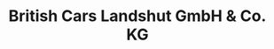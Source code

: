 ---
title: "British Cars Landshut GmbH & Co. KG"
url: /landshut/british-cars-landshut-gmbh-und-co-kg/
shop: Autohaus
---